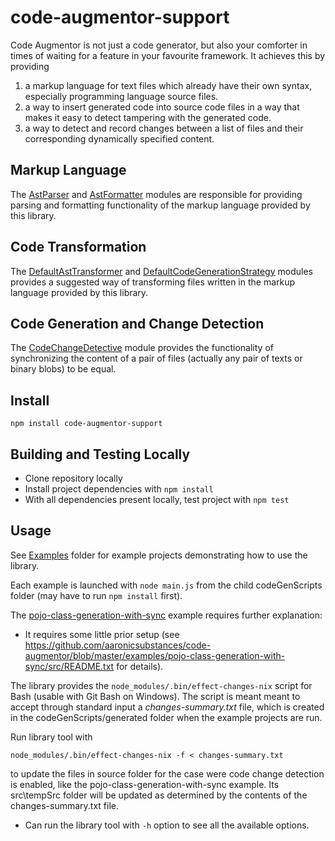 # code-augmentor-support

Code Augmentor is not just a code generator, but also your comforter in times of waiting for a feature in your favourite framework. It achieves this by providing

1. a markup language for text files which already have their own syntax, especially programming language source files.
2. a way to insert generated code into source code files in a way that makes it easy to detect tampering with the generated code.
3. a way to detect and record changes between a list of files and their corresponding dynamically specified content.

## Markup Language

The [AstParser](https://github.com/aaronicsubstances/code-augmentor-nodejs/blob/master/src/AstParser.ts) and [AstFormatter](https://github.com/aaronicsubstances/code-augmentor-nodejs/blob/master/src/AstFormatter.ts) modules are responsible for providing parsing and formatting functionality of the markup language provided by this library.

## Code Transformation

The [DefaultAstTransformer](https://github.com/aaronicsubstances/code-augmentor-nodejs/blob/master/src/DefaultAstTransformer.ts) and [DefaultCodeGenerationStrategy](https://github.com/aaronicsubstances/code-augmentor-nodejs/blob/master/src/DefaultCodeGenerationStrategy.ts) modules provides a suggested way of transforming files written in the markup language provided by this library.

## Code Generation and Change Detection

The [CodeChangeDetective](https://github.com/aaronicsubstances/code-augmentor-nodejs/blob/master/src/CodeChangeDetective.ts) module provides the functionality of synchronizing the content of a pair of files (actually any pair of texts or binary blobs) to be equal.

## Install

`npm install code-augmentor-support`

## Building and Testing Locally

   * Clone repository locally
   * Install project dependencies with `npm install`
   * With all dependencies present locally, test project with `npm test`

## Usage

See [Examples](https://github.com/aaronicsubstances/code-augmentor/tree/master/examples) folder for example projects demonstrating how to use the library.

Each example is launched with `node main.js` from the child codeGenScripts folder (may have to run `npm install` first).

The [pojo-class-generation-with-sync](https://github.com/aaronicsubstances/code-augmentor/tree/master/examples/pojo-class-generation-with-sync) example requires further explanation:

   * It requires some little prior setup (see https://github.com/aaronicsubstances/code-augmentor/blob/master/examples/pojo-class-generation-with-sync/src/README.txt for details).

The library provides the `node_modules/.bin/effect-changes-nix` script for Bash (usable with Git Bash on Windows). The script is meant meant to accept 
through standard input a *changes-summary.txt* file, which is created in the codeGenScripts/generated folder when the example projects are run.

Run library tool with

```
node_modules/.bin/effect-changes-nix -f < changes-summary.txt
```

to update the files in source folder for the case were code change detection is enabled, like the pojo-class-generation-with-sync example. Its
src\tempSrc folder will be updated as determined by the contents of the changes-summary.txt file.

   * Can run the library tool with `-h` option to see all the available options.


